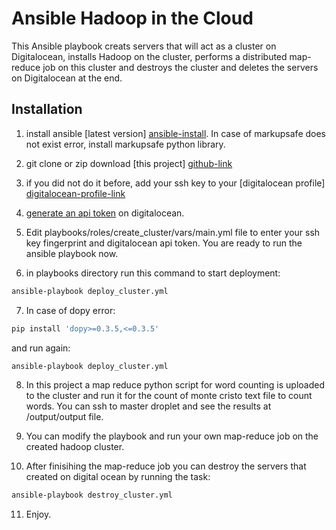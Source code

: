 # Ansible Hadoop in the Cloud

This Ansible playbook creats servers that will act as a cluster on Digitalocean, installs Hadoop on the cluster, performs a distributed map-reduce job on this cluster and destroys the cluster and deletes the servers on Digitalocean at the end.

## Installation

1. install ansible [latest version] [ansible-install]. In case of markupsafe does not exist error, install markupsafe python library.

2. git clone or zip download [this project] [github-link]

3. if you did not do it before, add your ssh key to your [digitalocean profile] [digitalocean-profile-link] 

4. [generate an api token][digitalocean-api-token] on digitalocean.

5. Edit playbooks/roles/create_cluster/vars/main.yml file to enter your ssh key fingerprint and digitalocean api token. You are ready to run the ansible playbook now.

6.  in playbooks directory run this command to start deployment:
```sh
ansible-playbook deploy_cluster.yml 
```
7. In case of dopy error: 
```sh
pip install 'dopy>=0.3.5,<=0.3.5'
```
and run again:
```sh
ansible-playbook deploy_cluster.yml 
```
8. In this project a map reduce python script for word counting is uploaded to the cluster and run it for the count of monte cristo text file to count words. You can ssh to master droplet and see the results at /output/output file. 

9. You can modify the playbook and run your own map-reduce job on the created hadoop cluster.

10. After finisihing the map-reduce job you can destroy the servers that created on digital ocean by running the task: 
```sh
ansible-playbook destroy_cluster.yml 
```
11. Enjoy.    

[ansible-install]: <http://docs.ansible.com/ansible/intro_installation.html>
[github-link]: <https://github.com/dobachi/ansible-hadoop>
[digitalocean-profile-link]: <https://cloud.digitalocean.com/settings/security>
[digitalocean-api-token]: <https://cloud.digitalocean.com/settings/api/tokens>
